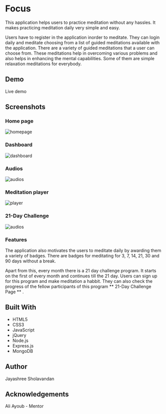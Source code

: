 # Focus

This application helps users to practice meditation without any hassles. It makes practicing meditation daily very simple and easy.

Users have to register in the application inorder to meditate. They can login daily and meditate choosing from a list of guided meditations available with the application. There are a variety of guided meditations that a user can choose from. These meditations help in overcoming various problems and also helps in enhancing the mental capabilities. Some of them are simple relaxation meditations for everybody.

## Demo

Live demo

## Screenshots

### Home page

![homepage](/images/homePage.png)

### Dashboard

![dashboard](/images/dashboard.png)

### Audios

![audios](/images/audios.png)

### Meditation player

![player](/images/player.png)

### 21-Day Challenge

![audios](/images/21-day.png)

### Features

The application also motivates the users to meditate daily by awarding them a variety of badges. There are badges for meditating for 3, 7, 14, 21, 30 and 90 days without a break. 

Apart from this, every month there is a 21 day challenge program. It starts on the first of every month and continues till the 21 day. Users can sign up for this program and make meditation a habbit. They can also check the progress of the fellow participants of this program ** 21-Day Challenge Page ** .


## Built With

* HTML5
* CSS3
* JavaScript
* jQuery
* Node.js
* Express.js
* MongoDB

## Author

Jayashree Sholavandan

## Acknowledgements

Ali Ayoub - Mentor


